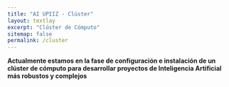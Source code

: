 ```yaml
---
title: "AI UPIIZ - Clúster"
layout: textlay
excerpt: "Clúster de Cómputo"
sitemap: false
permalink: /cluster
---
```


**Actualmente estamos en la fase de configuración e instalación de un clúster de cómputo para desarrollar proyectos de Inteligencia Artificial más robustos y complejos**
